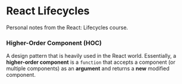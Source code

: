 # React Lifecycles
Personal notes from the React: Lifecycles course.

### Higher-Order Component (HOC)

A design pattern that is heavily used in the React world. Essentially, a **higher-order component** is a `function` that accepts a component (or multiple components) as an **argument** and returns a **new** modified component.
